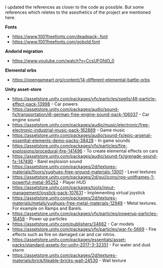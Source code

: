 I updated the references as closer to the code as possible. But some references which reletes to the asesthetics of the project are mentioned here. 

 **Fonts**
* https://www.1001freefonts.com/deadpack-.font
* https://www.1001freefonts.com/gobold.font

**Andorid migration**
* https://www.youtube.com/watch?v=CcsUFGfdO_0

**Elemental orbs**
* https://opengameart.org/content/14-different-elemental-battle-orbs

**Unity asset-store**
* https://assetstore.unity.com/packages/vfx/particles/spells/48-particle-effect-pack-13998 - Car powers
* https://assetstore.unity.com/packages/audio/sound-fx/transportation/i6-german-free-engine-sound-pack-106037 - Car engine sound
* https://assetstore.unity.com/packages/audio/music/electronic/free-electronic-industrial-music-pack-162869 - Game music
* https://assetstore.unity.com/packages/audio/sound-fx/epic-arsenal-essential-elements-demo-packs-38428 - In game sounds
* https://assetstore.unity.com/packages/vfx/particles/fire-explosions/procedural-fire-141496 - To create elemental effects on cars
* https://assetstore.unity.com/packages/audio/sound-fx/grenade-sound-fx-147490 - Barel explosion sound
* https://assetstore.unity.com/packages/2d/textures-materials/floors/yughues-free-ground-materials-13001 - Level textures
* https://assetstore.unity.com/packages/2d/gui/icons/rpg-unitframes-1-powerful-metal-95252 - Player HUD
* https://assetstore.unity.com/packages/tools/input-management/joystick-pack-107631 - Implementing virtual joystick
* https://assetstore.unity.com/packages/2d/textures-materials/metals/yughues-free-metal-materials-12949 - Metal textures. For example on Ramps and Barels.
* https://assetstore.unity.com/packages/vfx/particles/powerup-particles-16458 - Power up particles
* https://assetstore.unity.com/publishers/34662 - Car models
* https://assetstore.unity.com/packages/vfx/particles/war-fx-5669 - Fire effects such as fire on damaged car and car nitros.
* https://assetstore.unity.com/packages/essentials/asset-packs/standard-assets-for-unity-2017-3-32351 - For water and dust storm
* https://assetstore.unity.com/packages/2d/textures-materials/brick/tileable-bricks-wall-24530 - Wall texture
